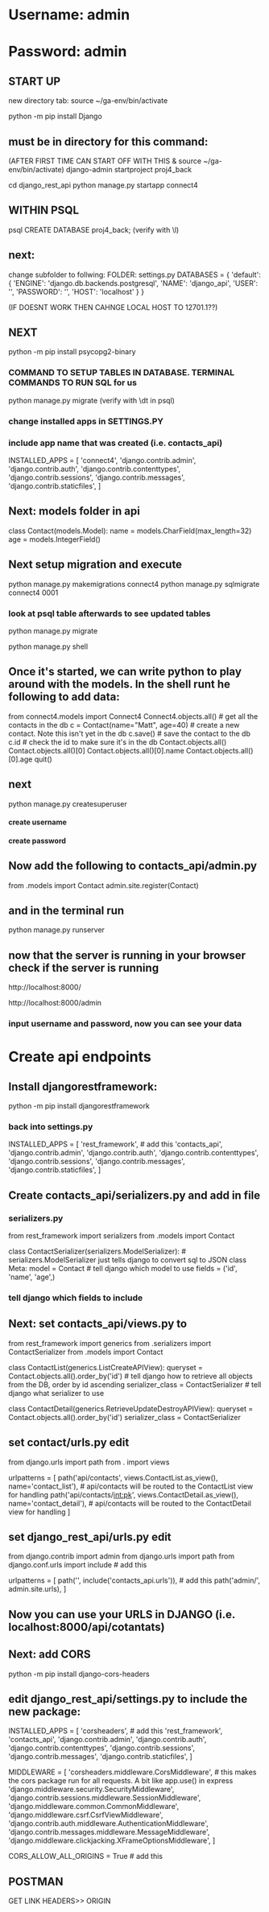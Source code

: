 
# Username: admin
# Password: admin

## START UP
new directory tab: 
source ~/ga-env/bin/activate

python -m pip install Django

## must be in directory for this command: 
(AFTER FIRST TIME CAN START OFF WITH THIS & source ~/ga-env/bin/activate)
django-admin startproject proj4_back

cd django_rest_api
python manage.py startapp connect4

## WITHIN PSQL
psql
CREATE DATABASE proj4_back;
(verify with \l)

## next:
change subfolder to follwing:
FOLDER: settings.py
DATABASES = {
    'default': {
        'ENGINE': 'django.db.backends.postgresql',
        'NAME': 'django_api',
        'USER': '',
        'PASSWORD': '',
        'HOST': 'localhost'
    }
}

(IF DOESNT WORK THEN CAHNGE LOCAL HOST TO 12701.1??)

## NEXT
python -m pip install psycopg2-binary

### COMMAND TO SETUP TABLES IN DATABASE. TERMINAL COMMANDS TO RUN SQL for us
python manage.py migrate
(verify with \dt in psql)

### change installed apps in SETTINGS.PY
### include app name that was created (i.e. contacts_api)
INSTALLED_APPS = [
    'connect4',
    'django.contrib.admin',
    'django.contrib.auth',
    'django.contrib.contenttypes',
    'django.contrib.sessions',
    'django.contrib.messages',
    'django.contrib.staticfiles',
]


## Next: models folder in api

class Contact(models.Model):
    name = models.CharField(max_length=32)
    age = models.IntegerField()

## Next setup migration and execute
python manage.py makemigrations connect4
python manage.py sqlmigrate connect4 0001

### look at psql table afterwards to see updated tables
python manage.py migrate

python manage.py shell

## Once it's started, we can write python to play around with the models. In the shell runt he following to add data:

from connect4.models import Connect4
Connect4.objects.all() # get all the contacts in the db
c = Contact(name="Matt", age=40) # create a new contact.  Note this isn't yet in the db
c.save() # save the contact to the db
c.id # check the id to make sure it's in the db
Contact.objects.all()
Contact.objects.all()[0]
Contact.objects.all()[0].name
Contact.objects.all()[0].age
quit()

## next
python manage.py createsuperuser
#### create username
#### create password

## Now add the following to contacts_api/admin.py

from .models import Contact
admin.site.register(Contact)

## and in the terminal run

python manage.py runserver

## now that the server is running in your browser check if the server is running
http://localhost:8000/

http://localhost:8000/admin
### input username and password, now you can see your data

# Create api endpoints
## Install djangorestframework:

python -m pip install djangorestframework

### back into settings.py
INSTALLED_APPS = [
    'rest_framework',  # add this
    'contacts_api',
    'django.contrib.admin',
    'django.contrib.auth',
    'django.contrib.contenttypes',
    'django.contrib.sessions',
    'django.contrib.messages',
    'django.contrib.staticfiles',
]

## Create contacts_api/serializers.py and add in file

### serializers.py

from rest_framework import serializers 
from .models import Contact 

class ContactSerializer(serializers.ModelSerializer): # serializers.ModelSerializer just tells django to convert sql to JSON
    class Meta:
        model = Contact # tell django which model to use
        fields = ('id', 'name', 'age',) 
### tell django which fields to include


## Next: set contacts_api/views.py to

from rest_framework import generics
from .serializers import ContactSerializer
from .models import Contact

class ContactList(generics.ListCreateAPIView):
    queryset = Contact.objects.all().order_by('id') # tell django how to retrieve all objects from the DB, order by id ascending
    serializer_class = ContactSerializer # tell django what serializer to use

class ContactDetail(generics.RetrieveUpdateDestroyAPIView):
    queryset = Contact.objects.all().order_by('id')
    serializer_class = ContactSerializer


## set contact/urls.py edit

from django.urls import path
from . import views

urlpatterns = [
    path('api/contacts', views.ContactList.as_view(), name='contact_list'), # api/contacts will be routed to the ContactList view for handling
    path('api/contacts/<int:pk>', views.ContactDetail.as_view(), name='contact_detail'), # api/contacts will be routed to the ContactDetail view for handling
]

## set django_rest_api/urls.py edit
from django.contrib import admin
from django.urls import path
from django.conf.urls import include # add this

urlpatterns = [
    path('', include('contacts_api.urls')), # add this
    path('admin/', admin.site.urls),
]

## Now you can use your URLS in DJANGO (i.e. localhost:8000/api/cotantats)

## Next: add CORS
python -m pip install django-cors-headers

## edit django_rest_api/settings.py to include the new package:

INSTALLED_APPS = [
    'corsheaders', # add this
    'rest_framework',
    'contacts_api',
    'django.contrib.admin',
    'django.contrib.auth',
    'django.contrib.contenttypes',
    'django.contrib.sessions',
    'django.contrib.messages',
    'django.contrib.staticfiles',
]

MIDDLEWARE = [
    'corsheaders.middleware.CorsMiddleware', # this makes the cors package run for all requests.  A bit like app.use() in express
    'django.middleware.security.SecurityMiddleware',
    'django.contrib.sessions.middleware.SessionMiddleware',
    'django.middleware.common.CommonMiddleware',
    'django.middleware.csrf.CsrfViewMiddleware',
    'django.contrib.auth.middleware.AuthenticationMiddleware',
    'django.contrib.messages.middleware.MessageMiddleware',
    'django.middleware.clickjacking.XFrameOptionsMiddleware',
]

CORS_ALLOW_ALL_ORIGINS = True # add this

## POSTMAN
GET LINK
HEADERS>>
ORIGIN
